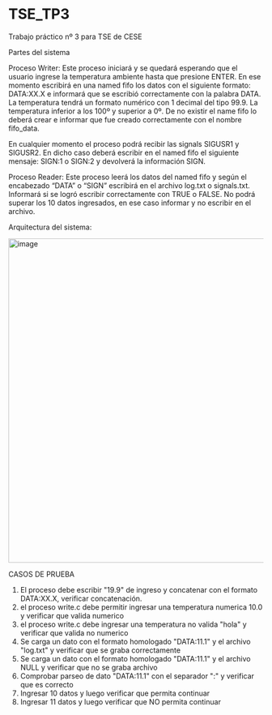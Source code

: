 # TSE_TP3
Trabajo práctico nº 3 para TSE de CESE

Partes del sistema

Proceso Writer:
Este proceso iniciará y se quedará esperando que el usuario ingrese la temperatura ambiente hasta que presione ENTER. 
En ese momento escribirá en una named fifo los datos con el siguiente formato: DATA:XX.X e informará que se escribió correctamente con la palabra DATA.
La temperatura tendrá un formato numérico con 1 decimal del tipo 99.9. La temperatura inferior a los 100º y superior a 0º.
De no existir el name fifo lo deberá crear e informar que fue creado correctamente con el nombre fifo_data.

En cualquier momento el proceso podrá recibir las signals SIGUSR1 y SIGUSR2. En dicho caso deberá escribir en el named fifo el siguiente mensaje:
SIGN:1 o SIGN:2 y devolverá la información SIGN.

Proceso Reader:
Este proceso leerá los datos del named fifo y según el encabezado “DATA” o “SIGN” escribirá en el archivo log.txt o signals.txt. Informará si se logró escribir correctamente con TRUE o FALSE.
No podrá superar los 10 datos ingresados, en ese caso informar y no escribir en el archivo.

Arquitectura del sistema:


<img width="640" alt="image" src="https://github.com/VictorBelaunde/TSE_TP3/assets/112257613/2760d307-1b46-4988-9b84-445486146272">


CASOS DE PRUEBA

1. El proceso debe escribir "19.9" de ingreso y concatenar con el formato DATA:XX.X, verificar concatenación.
2. el proceso write.c debe permitir ingresar una temperatura numerica 10.0 y verificar que valida numerico
3. el proceso write.c debe ingresar una temperatura no valida "hola" y verificar que valida no numerico
4. Se carga un dato con el formato homologado "DATA:11.1" y el archivo "log.txt" y  verificar que se graba correctamente
5. Se carga un dato con el formato homologado "DATA:11.1" y el archivo NULL y  verificar que no se graba archivo
6. Comprobar parseo de dato "DATA:11.1" con el separador ":" y verificar que es correcto
7. Ingresar 10 datos y luego verificar que permita continuar
8. Ingresar 11 datos y luego verificar que NO permita continuar
